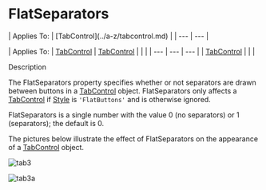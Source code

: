 




<h1 class="heading"><span class="name">FlatSeparators</span></h1>
| Applies To: | [TabControl](../a-z/tabcontrol.md) |
| --- | ---  |

| Applies To: | [TabControl](../a-z/tabcontrol.md) | [TabControl](../a-z/tabcontrol.md) |  |  |
| --- | --- | ---  |
| [TabControl](../a-z/tabcontrol.md) |  |  |


Description


The FlatSeparators property specifies whether or not separators are drawn between buttons in a [TabControl](../a-z/tabcontrol.md) object. FlatSeparators only affects a [TabControl](../a-z/tabcontrol.md) if [Style](../a-z/style.md) is `'FlatButtons'` and is otherwise ignored.



FlatSeparators is a single number with the value 0 (no separators) or 1 (separators); the default is 0.


The pictures below illustrate the effect of FlatSeparators on the appearance of a [TabControl](../a-z/tabcontrol.md) object.


![tab3](../img/tab3.gif)


![tab3a](../img/tab3a.gif)


